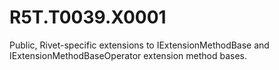 # R5T.T0039.X0001
Public, Rivet-specific extensions to IExtensionMethodBase and IExtensionMethodBaseOperator extension method bases.
